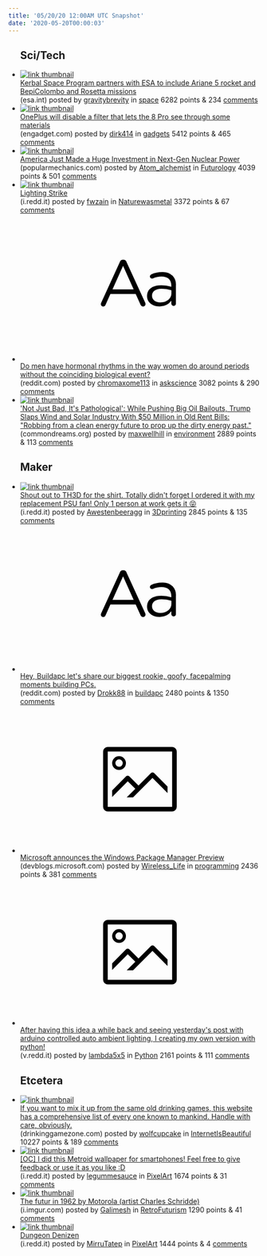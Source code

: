 ```yaml
---
title: '05/20/20 12:00AM UTC Snapshot'
date: '2020-05-20T00:00:03'
---
```

<ul>
<h2>Sci/Tech</h2>

<li><a href='http://www.esa.int/About_Us/Partnerships/Kerbal_includes_Ariane_5_and_real_ESA_missions_for_gamers'><img src='https://b.thumbs.redditmedia.com/lfEYHU8ukD97v8gY7CoHliYggaxozA2qj3nNp8nE3uo.jpg' alt='link thumbnail'></a><div><div class='linkTitle'><a href='http://www.esa.int/About_Us/Partnerships/Kerbal_includes_Ariane_5_and_real_ESA_missions_for_gamers'>Kerbal Space Program partners with ESA to include Ariane 5 rocket and BepiColombo and Rosetta missions</a></div>(esa.int) posted by <a href='https://www.reddit.com/user/gravitybrevity'>gravitybrevity</a> in <a href='https://www.reddit.com/r/space'>space</a> 6282 points & 234 <a href='https://www.reddit.com/r/space/comments/gmogoh/kerbal_space_program_partners_with_esa_to_include/'>comments</a></div></li>

<li><a href='https://www.engadget.com/one-plus-disable-see-through-filter-8-pro-114502178.html'><img src='https://a.thumbs.redditmedia.com/WsnEsCVTTQCUYkimU3aJsLixywgm1UyGy4UVpnlZmk0.jpg' alt='link thumbnail'></a><div><div class='linkTitle'><a href='https://www.engadget.com/one-plus-disable-see-through-filter-8-pro-114502178.html'>OnePlus will disable a filter that lets the 8 Pro see through some materials</a></div>(engadget.com) posted by <a href='https://www.reddit.com/user/dirk414'>dirk414</a> in <a href='https://www.reddit.com/r/gadgets'>gadgets</a> 5412 points & 465 <a href='https://www.reddit.com/r/gadgets/comments/gmnh4n/oneplus_will_disable_a_filter_that_lets_the_8_pro/'>comments</a></div></li>

<li><a href='https://www.popularmechanics.com/science/a32598099/advanced-nuclear-power-tiny-reactors/'><img src='https://b.thumbs.redditmedia.com/ISW_pxNjlp4SdFztfShDnsWlCCYbtxGiATwO8JPMubg.jpg' alt='link thumbnail'></a><div><div class='linkTitle'><a href='https://www.popularmechanics.com/science/a32598099/advanced-nuclear-power-tiny-reactors/'>America Just Made a Huge Investment in Next-Gen Nuclear Power</a></div>(popularmechanics.com) posted by <a href='https://www.reddit.com/user/Atom_alchemist'>Atom_alchemist</a> in <a href='https://www.reddit.com/r/Futurology'>Futurology</a> 4039 points & 501 <a href='https://www.reddit.com/r/Futurology/comments/gmsizf/america_just_made_a_huge_investment_in_nextgen/'>comments</a></div></li>

<li><a href='https://i.redd.it/1l394glt7oz41.jpg'><img src='https://a.thumbs.redditmedia.com/XcK8Dk9tRjR5ZfduneZz8kH7MjKM0ocDQ8lr4GN3OT0.jpg' alt='link thumbnail'></a><div><div class='linkTitle'><a href='https://i.redd.it/1l394glt7oz41.jpg'>Lighting Strike</a></div>(i.redd.it) posted by <a href='https://www.reddit.com/user/fwzain'>fwzain</a> in <a href='https://www.reddit.com/r/Naturewasmetal'>Naturewasmetal</a> 3372 points & 67 <a href='https://www.reddit.com/r/Naturewasmetal/comments/gmjmm9/lighting_strike/'>comments</a></div></li>

<li><a href='https://www.reddit.com/r/askscience/comments/gmopko/do_men_have_hormonal_rhythms_in_the_way_women_do/'><svg version='1.1' viewBox='-34 -12 104 64' preserveAspectRatio='xMidYMid slice' xmlns='http://www.w3.org/2000/svg' xmlns:xlink='http://www.w3.org/1999/xlink'>
    <title>text link thumbnail</title>
    <path d='M12.19,8.84a1.45,1.45,0,0,0-1.4-1h-.12a1.46,1.46,0,0,0-1.42,1L1.14,26.56a1.29,1.29,0,0,0-.14.59,1,1,0,0,0,1,1,1.12,1.12,0,0,0,1.08-.77l2.08-4.65h11l2.08,4.59a1.24,1.24,0,0,0,1.12.83,1.08,1.08,0,0,0,1.08-1.08,1.64,1.64,0,0,0-.14-.57ZM6.08,20.71l4.59-10.22,4.6,10.22Z'>
    </path>
    <path d='M32.24,14.78A6.35,6.35,0,0,0,27.6,13.2a11.36,11.36,0,0,0-4.7,1,1,1,0,0,0-.58.89,1,1,0,0,0,.94.92,1.23,1.23,0,0,0,.39-.08,8.87,8.87,0,0,1,3.72-.81c2.7,0,4.28,1.33,4.28,3.92v.5a15.29,15.29,0,0,0-4.42-.61c-3.64,0-6.14,1.61-6.14,4.64v.05c0,2.95,2.7,4.48,5.37,4.48a6.29,6.29,0,0,0,5.19-2.48V26.9a1,1,0,0,0,1,1,1,1,0,0,0,1-1.06V19A5.71,5.71,0,0,0,32.24,14.78Zm-.56,7.7c0,2.28-2.17,3.89-4.81,3.89-1.94,0-3.61-1.06-3.61-2.86v-.06c0-1.8,1.5-3,4.2-3a15.2,15.2,0,0,1,4.22.61Z'>
    </path>
    </svg></a><div><div class='linkTitle'><a href='https://www.reddit.com/r/askscience/comments/gmopko/do_men_have_hormonal_rhythms_in_the_way_women_do/'>Do men have hormonal rhythms in the way women do around periods without the coinciding biological event?</a></div>(reddit.com) posted by <a href='https://www.reddit.com/user/chromaxome113'>chromaxome113</a> in <a href='https://www.reddit.com/r/askscience'>askscience</a> 3082 points & 290 <a href='https://www.reddit.com/r/askscience/comments/gmopko/do_men_have_hormonal_rhythms_in_the_way_women_do/'>comments</a></div></li>

<li><a href='https://www.commondreams.org/news/2020/05/18/not-just-bad-its-pathological-while-pushing-big-oil-bailouts-trump-slaps-wind-and'><img src='https://b.thumbs.redditmedia.com/jZJ795LrNbRzzE3r9j5mQ2AQymPCVG4fjLgo_UGgRiI.jpg' alt='link thumbnail'></a><div><div class='linkTitle'><a href='https://www.commondreams.org/news/2020/05/18/not-just-bad-its-pathological-while-pushing-big-oil-bailouts-trump-slaps-wind-and'>'Not Just Bad, It's Pathological': While Pushing Big Oil Bailouts, Trump Slaps Wind and Solar Industry With $50 Million in Old Rent Bills: "Robbing from a clean energy future to prop up the dirty energy past."</a></div>(commondreams.org) posted by <a href='https://www.reddit.com/user/maxwellhill'>maxwellhill</a> in <a href='https://www.reddit.com/r/environment'>environment</a> 2889 points & 113 <a href='https://www.reddit.com/r/environment/comments/gmhjzv/not_just_bad_its_pathological_while_pushing_big/'>comments</a></div></li>

<h2>Maker</h2>

<li><a href='https://i.redd.it/ihtuc45jupz41.jpg'><img src='https://b.thumbs.redditmedia.com/76AVq387IP3l8KpiKHQ-TuWGvFD2slUoNrJEpYV8zws.jpg' alt='link thumbnail'></a><div><div class='linkTitle'><a href='https://i.redd.it/ihtuc45jupz41.jpg'>Shout out to TH3D for the shirt. Totally didn't forget I ordered it with my replacement PSU fan! Only 1 person at work gets it 😝</a></div>(i.redd.it) posted by <a href='https://www.reddit.com/user/Awestenbeeragg'>Awestenbeeragg</a> in <a href='https://www.reddit.com/r/3Dprinting'>3Dprinting</a> 2845 points & 135 <a href='https://www.reddit.com/r/3Dprinting/comments/gmno7x/shout_out_to_th3d_for_the_shirt_totally_didnt/'>comments</a></div></li>

<li><a href='https://www.reddit.com/r/buildapc/comments/gmoqnk/hey_buildapc_lets_share_our_biggest_rookie_goofy/'><svg version='1.1' viewBox='-34 -12 104 64' preserveAspectRatio='xMidYMid slice' xmlns='http://www.w3.org/2000/svg' xmlns:xlink='http://www.w3.org/1999/xlink'>
    <title>text link thumbnail</title>
    <path d='M12.19,8.84a1.45,1.45,0,0,0-1.4-1h-.12a1.46,1.46,0,0,0-1.42,1L1.14,26.56a1.29,1.29,0,0,0-.14.59,1,1,0,0,0,1,1,1.12,1.12,0,0,0,1.08-.77l2.08-4.65h11l2.08,4.59a1.24,1.24,0,0,0,1.12.83,1.08,1.08,0,0,0,1.08-1.08,1.64,1.64,0,0,0-.14-.57ZM6.08,20.71l4.59-10.22,4.6,10.22Z'>
    </path>
    <path d='M32.24,14.78A6.35,6.35,0,0,0,27.6,13.2a11.36,11.36,0,0,0-4.7,1,1,1,0,0,0-.58.89,1,1,0,0,0,.94.92,1.23,1.23,0,0,0,.39-.08,8.87,8.87,0,0,1,3.72-.81c2.7,0,4.28,1.33,4.28,3.92v.5a15.29,15.29,0,0,0-4.42-.61c-3.64,0-6.14,1.61-6.14,4.64v.05c0,2.95,2.7,4.48,5.37,4.48a6.29,6.29,0,0,0,5.19-2.48V26.9a1,1,0,0,0,1,1,1,1,0,0,0,1-1.06V19A5.71,5.71,0,0,0,32.24,14.78Zm-.56,7.7c0,2.28-2.17,3.89-4.81,3.89-1.94,0-3.61-1.06-3.61-2.86v-.06c0-1.8,1.5-3,4.2-3a15.2,15.2,0,0,1,4.22.61Z'>
    </path>
    </svg></a><div><div class='linkTitle'><a href='https://www.reddit.com/r/buildapc/comments/gmoqnk/hey_buildapc_lets_share_our_biggest_rookie_goofy/'>Hey, Buildapc let's share our biggest rookie, goofy, facepalming moments building PCs.</a></div>(reddit.com) posted by <a href='https://www.reddit.com/user/Drokk88'>Drokk88</a> in <a href='https://www.reddit.com/r/buildapc'>buildapc</a> 2480 points & 1350 <a href='https://www.reddit.com/r/buildapc/comments/gmoqnk/hey_buildapc_lets_share_our_biggest_rookie_goofy/'>comments</a></div></li>

<li><a href='https://devblogs.microsoft.com/commandline/windows-package-manager-preview/?WT.mc_id=ITOPSTALK-reddit-abartolo'><svg version='1.1' viewBox='-34 -14 104 64' preserveAspectRatio='xMidYMid meet' xmlns='http://www.w3.org/2000/svg' xmlns:xlink='http://www.w3.org/1999/xlink'>
    <title>link thumbnail</title>
    <path d='M32,4H4A2,2,0,0,0,2,6V30a2,2,0,0,0,2,2H32a2,2,0,0,0,2-2V6A2,2,0,0,0,32,4ZM4,30V6H32V30Z'></path>
    <path d='M8.92,14a3,3,0,1,0-3-3A3,3,0,0,0,8.92,14Zm0-4.6A1.6,1.6,0,1,1,7.33,11,1.6,1.6,0,0,1,8.92,9.41Z'></path>
    <path d='M22.78,15.37l-5.4,5.4-4-4a1,1,0,0,0-1.41,0L5.92,22.9v2.83l6.79-6.79L16,22.18l-3.75,3.75H15l8.45-8.45L30,24V21.18l-5.81-5.81A1,1,0,0,0,22.78,15.37Z'></path>
    </svg></a><div><div class='linkTitle'><a href='https://devblogs.microsoft.com/commandline/windows-package-manager-preview/?WT.mc_id=ITOPSTALK-reddit-abartolo'>Microsoft announces the Windows Package Manager Preview</a></div>(devblogs.microsoft.com) posted by <a href='https://www.reddit.com/user/Wireless_Life'>Wireless_Life</a> in <a href='https://www.reddit.com/r/programming'>programming</a> 2436 points & 381 <a href='https://www.reddit.com/r/programming/comments/gmqv6n/microsoft_announces_the_windows_package_manager/'>comments</a></div></li>

<li><a href='https://v.redd.it/m0nqwy6q0nz41'><svg version='1.1' viewBox='-34 -14 104 64' preserveAspectRatio='xMidYMid meet' xmlns='http://www.w3.org/2000/svg' xmlns:xlink='http://www.w3.org/1999/xlink'>
    <title>link thumbnail</title>
    <path d='M32,4H4A2,2,0,0,0,2,6V30a2,2,0,0,0,2,2H32a2,2,0,0,0,2-2V6A2,2,0,0,0,32,4ZM4,30V6H32V30Z'></path>
    <path d='M8.92,14a3,3,0,1,0-3-3A3,3,0,0,0,8.92,14Zm0-4.6A1.6,1.6,0,1,1,7.33,11,1.6,1.6,0,0,1,8.92,9.41Z'></path>
    <path d='M22.78,15.37l-5.4,5.4-4-4a1,1,0,0,0-1.41,0L5.92,22.9v2.83l6.79-6.79L16,22.18l-3.75,3.75H15l8.45-8.45L30,24V21.18l-5.81-5.81A1,1,0,0,0,22.78,15.37Z'></path>
    </svg></a><div><div class='linkTitle'><a href='https://v.redd.it/m0nqwy6q0nz41'>After having this idea a while back and seeing yesterday's post with arduino controlled auto ambient lighting, I creating my own version with python!</a></div>(v.redd.it) posted by <a href='https://www.reddit.com/user/lambda5x5'>lambda5x5</a> in <a href='https://www.reddit.com/r/Python'>Python</a> 2161 points & 111 <a href='https://www.reddit.com/r/Python/comments/gmgezg/after_having_this_idea_a_while_back_and_seeing/'>comments</a></div></li>

<h2>Etcetera</h2>

<li><a href='https://drinkinggamezone.com/'><img src='https://b.thumbs.redditmedia.com/AMuZCbc11Z-qqCljH9Pzd608uuBBYxYt4O9Bpt1QXXU.jpg' alt='link thumbnail'></a><div><div class='linkTitle'><a href='https://drinkinggamezone.com/'>If you want to mix it up from the same old drinking games, this website has a comprehensive list of every one known to mankind. Handle with care, obviously.</a></div>(drinkinggamezone.com) posted by <a href='https://www.reddit.com/user/wolfcupcake'>wolfcupcake</a> in <a href='https://www.reddit.com/r/InternetIsBeautiful'>InternetIsBeautiful</a> 10227 points & 189 <a href='https://www.reddit.com/r/InternetIsBeautiful/comments/gmkclk/if_you_want_to_mix_it_up_from_the_same_old/'>comments</a></div></li>

<li><a href='https://i.redd.it/55ppnpvg4qz41.png'><img src='https://b.thumbs.redditmedia.com/jAjyPGRvyrIK3xlt79xoQr1K9DTxeJ23_-V2aMtBI_g.jpg' alt='link thumbnail'></a><div><div class='linkTitle'><a href='https://i.redd.it/55ppnpvg4qz41.png'>[OC] I did this Metroid wallpaper for smartphones! Feel free to give feedback or use it as you like :D</a></div>(i.redd.it) posted by <a href='https://www.reddit.com/user/legummesauce'>legummesauce</a> in <a href='https://www.reddit.com/r/PixelArt'>PixelArt</a> 1674 points & 31 <a href='https://www.reddit.com/r/PixelArt/comments/gmokhs/oc_i_did_this_metroid_wallpaper_for_smartphones/'>comments</a></div></li>

<li><a href='https://i.imgur.com/EbyYh1f.jpg'><img src='https://b.thumbs.redditmedia.com/oiNEK5iSXhkPuZCZFBqX9sTad9mZHoSVXT4VWq2L9OE.jpg' alt='link thumbnail'></a><div><div class='linkTitle'><a href='https://i.imgur.com/EbyYh1f.jpg'>The futur in 1962 by Motorola (artist Charles Schridde)</a></div>(i.imgur.com) posted by <a href='https://www.reddit.com/user/Galimesh'>Galimesh</a> in <a href='https://www.reddit.com/r/RetroFuturism'>RetroFuturism</a> 1290 points & 41 <a href='https://www.reddit.com/r/RetroFuturism/comments/gmonud/the_futur_in_1962_by_motorola_artist_charles/'>comments</a></div></li>

<li><a href='https://i.redd.it/w1fpy3bkpoz41.png'><img src='https://b.thumbs.redditmedia.com/g6srycBGX8jCTFd__dtgxriqoppvVHNNDnG1GDBIuBw.jpg' alt='link thumbnail'></a><div><div class='linkTitle'><a href='https://i.redd.it/w1fpy3bkpoz41.png'>Dungeon Denizen</a></div>(i.redd.it) posted by <a href='https://www.reddit.com/user/MirruTatep'>MirruTatep</a> in <a href='https://www.reddit.com/r/PixelArt'>PixelArt</a> 1444 points & 4 <a href='https://www.reddit.com/r/PixelArt/comments/gmkseh/dungeon_denizen/'>comments</a></div></li>

</ul>
